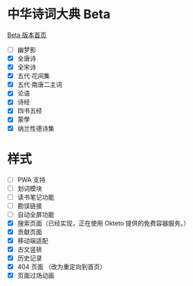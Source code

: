 # 中华诗词大典 Beta

[Beta 版本首页](https://chinese-poetry.netlify.app/)

-   [ ] 幽梦影
-   [x] 全唐诗
-   [x] 全宋诗
-   [x] 五代·花间集
-   [x] 五代·南唐二主词
-   [x] 论语
-   [x] 诗经
-   [x] 四书五经
-   [x] 蒙學
-   [x] 纳兰性德诗集

# 样式

-   [ ] PWA 支持
-   [ ] 划词模块
-   [ ] 读书笔记功能
-   [ ] 勘误链接
-   [ ] 自动全屏功能
-   [x] 搜索页面（已经实现，正在使用 Okteto 提供的免费容器服务。）
-   [x] 贡献页面
-   [x] 移动端适配
-   [x] 古文竖排
-   [x] 历史记录
-   [x] 404 页面 （改为重定向到首页）
-   [x] 页面过场动画
